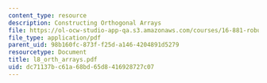 ```yaml
---
content_type: resource
description: Constructing Orthogonal Arrays
file: https://ol-ocw-studio-app-qa.s3.amazonaws.com/courses/16-881-robust-system-design-summer-1998/dc71137bc61a68bd65d8416928727c07_l8_orth_arrays.pdf
file_type: application/pdf
parent_uid: 98b160fc-873f-f25d-a146-4204891d5279
resourcetype: Document
title: l8_orth_arrays.pdf
uid: dc71137b-c61a-68bd-65d8-416928727c07
---
```

